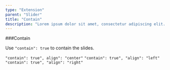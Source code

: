 ```yaml
---
type: "Extension"
parent: "Slider"
title: "Contain"
description: "Lorem ipsum dolor sit amet, consectetur adipiscing elit. Nunc tempus laoreet leo sit amet iaculis."
---
```


###Contain

Use `"contain": true` to contain the slides.

`"contain": true", align": "center"` `"contain": true", "align": "left"` `"contain": true", "align": "right"`

<demo>
  <demovanilla src="inline/demo/slider/contain-center">
  </demovanilla>
</demo>

<demo>
  <demovanilla src="inline/demo/slider/contain-left">
  </demovanilla>
</demo>

<demo>
  <demovanilla src="inline/demo/slider/contain-right">
  </demovanilla>
</demo>
